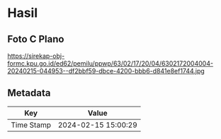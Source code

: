 # Hasil

## Foto C Plano

https://sirekap-obj-formc.kpu.go.id/ed62/pemilu/ppwp/63/02/17/20/04/6302172004004-20240215-044953--df2bbf59-dbce-4200-bbb6-d841e8ef1744.jpg


## Metadata

| Key        | Value               |
| ---------- | ------------------- |
| Time Stamp | 2024-02-15 15:00:29 |



